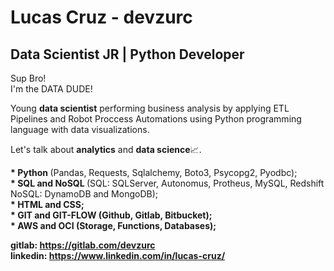 # Lucas Cruz - devzurc
## Data Scientist JR | Python Developer
<p>
  Sup Bro!<br>
  I'm the DATA DUDE!
</p>

<p>
  Young <b>data scientist</b> performing business analysis by applying ETL Pipelines and Robot Proccess Automations using Python programming language with data visualizations.
</p>

<p>
  Let's talk about <b>analytics</b> and <b>data science</b>📈.
</p>

<p>
  <b>* Python </b>(Pandas, Requests, Sqlalchemy, Boto3, Psycopg2, Pyodbc);<br>
  <b>* SQL and NoSQL </b>(SQL: SQLServer, Autonomus, Protheus, MySQL, Redshift NoSQL: DynamoDB and MongoDB);<br>
  <b>* HTML and CSS;</b><br>
  <b>* GIT and GIT-FLOW (Github, Gitlab, Bitbucket);<br>
  <b>* AWS and OCI </b>(Storage, Functions, Databases);<br>
</p>
  
<b>gitlab: https://gitlab.com/devzurc</b><br>
<b>linkedin: https://www.linkedin.com/in/lucas-cruz/</b>

  

